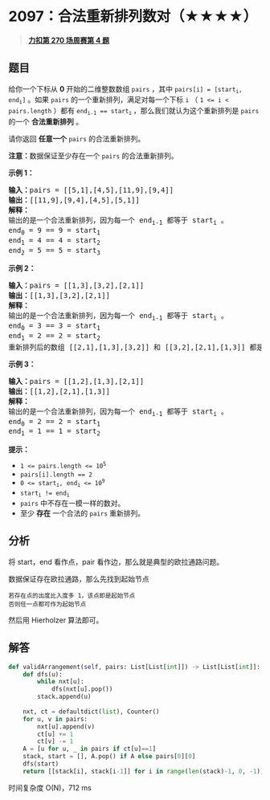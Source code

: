# 2097：合法重新排列数对（★★★★）


> <u>**[力扣第 270 场周赛第 4 题](https://leetcode.cn/problems/valid-arrangement-of-pairs/)**</u>

## 题目

<p>给你一个下标从 <strong>0</strong> 开始的二维整数数组 <code>pairs</code> ，其中 <code>pairs[i] = [start<sub>i</sub>, end<sub>i</sub>]</code> 。如果 <code>pairs</code> 的一个重新排列，满足对每一个下标 <code>i</code> （ <code>1 &lt;= i &lt; pairs.length</code> ）都有 <code>end<sub>i-1</sub> == start<sub>i</sub></code><sub> </sub>，那么我们就认为这个重新排列是 <code>pairs</code> 的一个 <strong>合法重新排列</strong> 。</p>

<p>请你返回 <strong>任意一个</strong> <code>pairs</code> 的合法重新排列。</p>

<p><b>注意：</b>数据保证至少存在一个 <code>pairs</code> 的合法重新排列。</p>



<p><strong>示例 1：</strong></p>

<pre>
<b>输入：</b>pairs = [[5,1],[4,5],[11,9],[9,4]]
<b>输出：</b>[[11,9],[9,4],[4,5],[5,1]]
<strong>解释：
</strong>输出的是一个合法重新排列，因为每一个 end<sub>i-1</sub> 都等于 start<sub>i</sub> 。
end<sub>0</sub> = 9 == 9 = start<sub>1</sub>
end<sub>1</sub> = 4 == 4 = start<sub>2</sub>
end<sub>2</sub> = 5 == 5 = start<sub>3</sub>
</pre>

<p><strong>示例 2：</strong></p>

<pre>
<b>输入：</b>pairs = [[1,3],[3,2],[2,1]]
<b>输出：</b>[[1,3],[3,2],[2,1]]
<strong>解释：</strong>
输出的是一个合法重新排列，因为每一个 end<sub>i-1</sub> 都等于 start<sub>i</sub> 。
end<sub>0</sub> = 3 == 3 = start<sub>1</sub>
end<sub>1</sub> = 2 == 2 = start<sub>2</sub>
重新排列后的数组 [[2,1],[1,3],[3,2]] 和 [[3,2],[2,1],[1,3]] 都是合法的。
</pre>

<p><strong>示例 3：</strong></p>

<pre>
<b>输入：</b>pairs = [[1,2],[1,3],[2,1]]
<b>输出：</b>[[1,2],[2,1],[1,3]]
<strong>解释：</strong>
输出的是一个合法重新排列，因为每一个 end<sub>i-1</sub> 都等于 start<sub>i</sub> 。
end<sub>0</sub> = 2 == 2 = start<sub>1</sub>
end<sub>1</sub> = 1 == 1 = start<sub>2</sub>
</pre>



<p><strong>提示：</strong></p>

<ul>
<li><code>1 &lt;= pairs.length &lt;= 10<sup>5</sup></code></li>
<li><code>pairs[i].length == 2</code></li>
<li><code>0 &lt;= start<sub>i</sub>, end<sub>i</sub> &lt;= 10<sup>9</sup></code></li>
<li><code>start<sub>i</sub> != end<sub>i</sub></code></li>
<li><code>pairs</code> 中不存在一模一样的数对。</li>
<li>至少 <strong>存在</strong> 一个合法的 <code>pairs</code> 重新排列。</li>
</ul>


## 分析

将 start，end 看作点，pair 看作边，那么就是典型的欧拉通路问题。

数据保证存在欧拉通路，那么先找到起始节点

    若存在点的出度比入度多 1，该点即是起始节点
    否则任一点都可作为起始节点

然后用 Hierholzer 算法即可。


## 解答

```python
def validArrangement(self, pairs: List[List[int]]) -> List[List[int]]:
    def dfs(u):
        while nxt[u]:
            dfs(nxt[u].pop())
        stack.append(u)
    
    nxt, ct = defaultdict(list), Counter()
    for u, v in pairs:
        nxt[u].append(v)
        ct[u] += 1
        ct[v] -= 1
    A = [u for u, _ in pairs if ct[u]==1]
    stack, start = [], A.pop() if A else pairs[0][0]
    dfs(start)
    return [[stack[i], stack[i-1]] for i in range(len(stack)-1, 0, -1)]
```
时间复杂度 O(N)，712 ms
